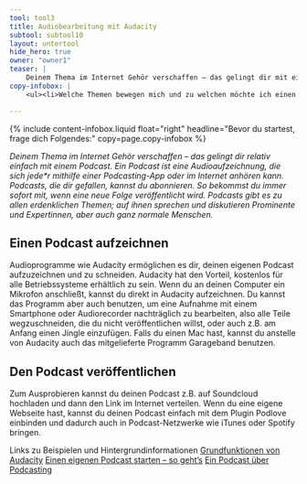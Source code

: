 ```yaml
---
tool: tool3
title: Audiobearbeitung mit Audacity
subtool: subtool10
layout: untertool
hide_hero: true
owner: "owner1"
teaser: |
    Deinem Thema im Internet Gehör verschaffen – das gelingt dir mit einem Podcast. Hier erfährst du wie das geht.
copy-infobox: |
    <ul><li>Welche Themen bewegen mich und zu welchen möchte ich einen Podcast aufnehmen?</li><li>Wer ist die Zielgruppe meines Podcasts, wen will ich informieren?</li></ul>

---
```

{% include content-infobox.liquid float="right" headline="Bevor du startest, frage dich Folgendes:" copy=page.copy-infobox %}

*Deinem Thema im Internet Gehör verschaffen – das gelingt dir relativ einfach mit einem Podcast. Ein Podcast ist eine Audioaufzeichnung, die sich jede\*r mithilfe einer Podcasting-App oder im Internet anhören kann. Podcasts, die dir gefallen, kannst du abonnieren. So bekommst du immer sofort mit, wenn eine neue Folge veröffentlicht wird. Podcasts gibt es zu allen erdenklichen Themen; auf ihnen sprechen und diskutieren Prominente und Expertinnen, aber auch ganz normale Menschen.*

## Einen Podcast aufzeichnen
Audioprogramme wie Audacity ermöglichen es dir, deinen eigenen Podcast aufzuzeichnen und zu schneiden. Audacity hat den Vorteil, kostenlos für alle Betriebssysteme erhältlich zu sein.
Wenn du an deinen Computer ein Mikrofon anschließt, kannst du direkt in Audacity aufzeichnen. Du kannst das Programm aber auch benutzen, um eine Aufnahme mit einem Smartphone oder Audiorecorder nachträglich zu bearbeiten, also alle Teile wegzuschneiden, die du nicht veröffentlichen willst, oder auch z.B. am Anfang einen Jingle einzufügen. Falls du einen Mac hast, kannst du anstelle von Audacity auch das mitgelieferte Programm Garageband benutzen.

## Den Podcast veröffentlichen
Zum Ausprobieren kannst du deinen Podcast z.B. auf Soundcloud hochladen und dann den Link im Internet verteilen. Wenn du eine eigene Webseite hast, kannst du deinen Podcast einfach mit dem Plugin Podlove einbinden und dadurch auch in Podcast-Netzwerke wie iTunes oder Spotify bringen.

<p class="link-list">
    <span class="link-list-headline">Links zu Beispielen und Hintergrundinformationen</span>
    <a class="external-link" href="http://www.schule-bw.de/faecher-und-schularten/mathematisch-naturwissenschaftliche-faecher/physik/computer-im-physikunterricht/soundkarte/programme/audacity" target="_blank">Grundfunktionen von Audacity</a>
    <a class="external-link" href="https://podcast-helden.de/podcast-starten-einfach/" target="_blank">Einen eigenen Podcast starten – so geht’s</a>
    <a class="external-link" href="https://der-lautsprecher.de/" target="_blank">Ein Podcast über Podcasting</a>
</p>